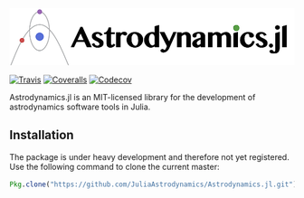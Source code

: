 ![Astrodynamics.jl](docs/logo/Astrodynamics-jl-logo.png)

[![Travis](https://img.shields.io/travis/JuliaAstrodynamics/Astrodynamics.jl/master.svg?style=flat)](https://travis-ci.org/JuliaAstrodynamics/Astrodynamics.jl)
[![Coveralls](https://img.shields.io/coveralls/JuliaAstrodynamics/Astrodynamics.jl/master.svg?style=flat)](https://coveralls.io/github/JuliaAstrodynamics/Astrodynamics.jl?branch=master)
[![Codecov](https://img.shields.io/codecov/c/github/JuliaAstrodynamics/Astrodynamics.jl/master.svg?style=flat&label=Codecov)](https://codecov.io/gh/JuliaAstrodynamics/Astrodynamics.jl)

Astrodynamics.jl is an MIT-licensed library for the development of astrodynamics software tools in Julia.

## Installation
The package is under heavy development and therefore not yet registered. Use the following command to clone the current master:

```julia
Pkg.clone("https://github.com/JuliaAstrodynamics/Astrodynamics.jl.git")
```

